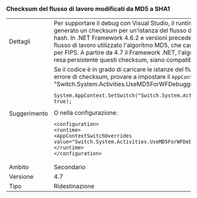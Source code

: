 ### <a name="workflow-checksums-changed-from-md5-to-sha1"></a>Checksum del flusso di lavoro modificati da MD5 a SHA1

|   |   |
|---|---|
|Dettagli|Per supportare il debug con Visual Studio, il runtime del flusso di lavoro viene generato un checksum per un'istanza del flusso di lavoro usando un algoritmo di hash. In .NET Framework 4.6.2 e versioni precedenti, hashing checksum del flusso di lavoro utilizzato l'algoritmo MD5, che causa problemi nei sistemi abilitati per FIPS. A partire da 4.7 il Framework .NET, l'algoritmo è SHA1. Se il codice è resa persistente questi checksum, siano compatibili.|
|Suggerimento|Se il codice è in grado di caricare le istanze del flusso di lavoro a causa di un errore di checksum, provare a impostare il <code>AppContext</code> switch &quot;Switch.System.Activities.UseMD5ForWFDebugger&quot; su true. Nel codice:<pre><code class="language-csharp">System.AppContext.SetSwitch(&quot;Switch.System.Activities.UseMD5ForWFDebugger&quot;, true);&#13;&#10;</code></pre>O nella configurazione:<pre><code class="language-xml">&lt;configuration&gt;&#13;&#10;&lt;runtime&gt;&#13;&#10;&lt;AppContextSwitchOverrides value=&quot;Switch.System.Activities.UseMD5ForWFDebugger=true&quot; /&gt;&#13;&#10;&lt;/runtime&gt;&#13;&#10;&lt;/configuration&gt;&#13;&#10;</code></pre>|
|Ambito|Secondario|
|Versione|4.7|
|Tipo|Ridestinazione|

